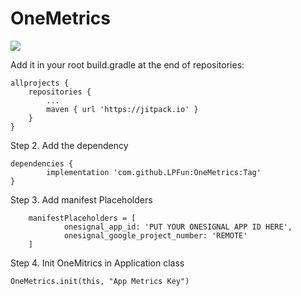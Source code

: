 # OneMetrics
[![](https://jitpack.io/v/LPFun/OneMetrics.svg)](https://jitpack.io/#LPFun/OneMetrics)

Add it in your root build.gradle at the end of repositories:

	allprojects {
		repositories {
			...
			maven { url 'https://jitpack.io' }
		}
	}
  
  Step 2. Add the dependency
  
  	dependencies {
	        implementation 'com.github.LPFun:OneMetrics:Tag'
	}
  
Step 3. Add manifest Placeholders

        manifestPlaceholders = [
                onesignal_app_id: 'PUT YOUR ONESIGNAL APP ID HERE',
                onesignal_google_project_number: 'REMOTE'
        ]

Step 4. Init OneMitrics in Application class

	OneMetrics.init(this, "App Metrics Key")
